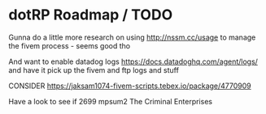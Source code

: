# dotRP Roadmap / TODO



Gunna do a little more research on using http://nssm.cc/usage to manage the fivem process - seems good tho  



And want to enable datadog logs https://docs.datadoghq.com/agent/logs/ and have it pick up the fivem and ftp logs and stuff  

CONSIDER https://jaksam1074-fivem-scripts.tebex.io/package/4770909  

Have a look to see if 
2699    mpsum2    The Criminal Enterprises